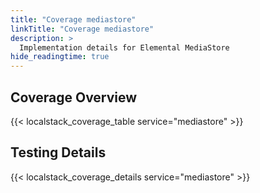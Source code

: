 ```yaml
---
title: "Coverage mediastore"
linkTitle: "Coverage mediastore"
description: >
  Implementation details for Elemental MediaStore
hide_readingtime: true
---
```


## Coverage Overview
{{< localstack_coverage_table service="mediastore" >}}

## Testing Details
{{< localstack_coverage_details service="mediastore" >}}
